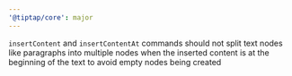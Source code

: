 ```yaml
---
'@tiptap/core': major
---
```


`insertContent` and `insertContentAt` commands should not split text nodes like paragraphs into multiple nodes when the inserted content is at the beginning of the text to avoid empty nodes being created
